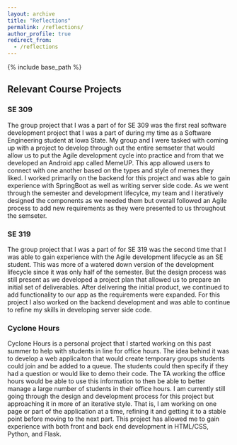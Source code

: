 ```yaml
---
layout: archive
title: "Reflections"
permalink: /reflections/
author_profile: true
redirect_from:
  - /reflections
---
```


{% include base_path %}

## Relevant Course Projects
<!-- ====== -->

### SE 309
The group project that I was a part of for SE 309 was the first real software development project that I was a part of during my time as a Software Engineering student at Iowa State. My group and I were tasked with coming up with a project to develop through out the entire semseter that would allow us to put the Agile development cycle into practice and from that we developed an Android app called MemeUP. This app allowed users to connect with one another based on the types and style of memes they liked. I worked primarily on the backend for this project and was able to gain experience with SpringBoot as well as writing server side code. As we went through the semester and development lifecylce, my team and I iteratively designed the components as we needed them but overall followed an Agile process to add new requirements as they were presented to us throughout the semseter. 

### SE 319
The group project that I was a part of for SE 319 was the second time that I was able to gain experience with the Agile development lifecycle as an SE student. This was more of a watered down version of the development lifecycle since it was only half of the semester. But the design process was still present as we developed a project plan that allowed us to prepare an initial set of deliverables. After delivering the initial product, we continued to add functionality to our app as the requirements were expanded. For this project I also worked on the backend development and was able to continue to refine my skills in developing server side code. 

### Cyclone Hours
Cyclone Hours is a personal project that I started working on this past summer to help with students in line for office hours. The idea behind it was to develop a web applicaiton that would create temporary groups students could join and be added to a queue. The students could then specify if they had a question or would like to demo their code. The TA working the office hours would be able to use this information to then be able to better manage a large number of students in their office hours. I am currently still going through the design and development process for this project but approaching it in more of an iterative style. That is, I am working on one page or part of the application at a time, refining it and getting it to a stable point before moving to the next part. This project has allowed me to gain experience with both front and back end development in HTML/CSS, Python, and Flask. 